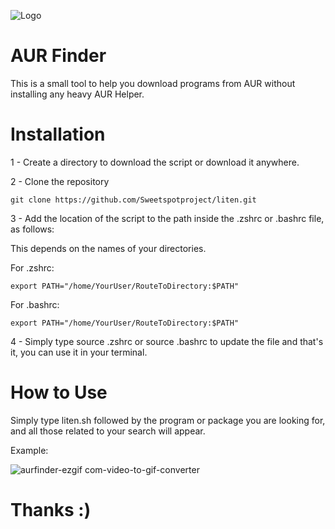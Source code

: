 
![Logo](https://aurfinder.surge.sh/assets/logo-aurfinder.png)


# AUR Finder

This is a small tool to help you download programs from AUR without installing any heavy AUR Helper.

#
# Installation
1 - Create a directory to download the script or download it anywhere.

2 - Clone the repository

    git clone https://github.com/Sweetspotproject/liten.git

3 - Add the location of the script to the path inside the .zshrc or .bashrc file, as follows:

This depends on the names of your directories.

For .zshrc:

    export PATH="/home/YourUser/RouteToDirectory:$PATH"

For .bashrc:

    export PATH="/home/YourUser/RouteToDirectory:$PATH"


4 - Simply type source .zshrc or source .bashrc to update the file and that's it, you can use it in your terminal.

#
# How to Use

Simply type liten.sh followed by the program or package you are looking for, and all those related to your search will appear.

Example:

![aurfinder-ezgif com-video-to-gif-converter](https://github.com/Sweetspotproject/AUR-Helper-in-Bash/assets/105566461/33ed8113-d80e-45fd-aa95-2ee8e06201de)


# Thanks :)
